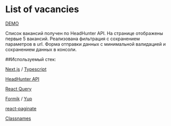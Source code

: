 
# List of vacancies

[DEMO](https://)

Список вакансий получен по  HeadHunter API. 
На странице отображены первые 5 вакансий. 
Реализована фильтрация с сохранением параметров в url. 
Форма отправки данных с минимальной валидацией и сохранением данных в консоли.

##Используемый стек:

[Next.js](https://nextjs.org/) / 
[Typescript](https://www.typescriptlang.org/)

[HeadHunter API](https://dev.hh.ru/)

[React Query](https://react-query.tanstack.com/)

[Formik](https://formik.org/) / [Yup](https://www.npmjs.com/package/yup)

[react-paginate](https://www.npmjs.com/package/react-paginate)

[Classnames](https://www.npmjs.com/package/classnames)
